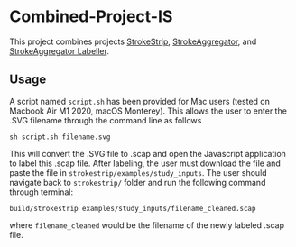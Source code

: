 # Combined-Project-IS
 
This project combines projects [StrokeStrip](https://github.com/davepagurek/StrokeStrip), [StrokeAggregator](https://www.cs.ubc.ca/labs/imager/tr/2018/StrokeAggregator/), and [StrokeAggregator Labeller](https://github.com/davepagurek/StrokeAggregatorLabeller).

## Usage
A script named `script.sh` has been provided for Mac users (tested on Macbook Air M1 2020, macOS Monterey). This allows the user to enter the .SVG filename through the command line as follows
```
sh script.sh filename.svg
```

This will convert the .SVG file to .scap and open the Javascript application to label this .scap file. After labeling, the user must download the file and paste the file in `strokestrip/examples/study_inputs`. The user should navigate back to `strokestrip/` folder and run the following command through terminal:
```
build/strokestrip examples/study_inputs/filename_cleaned.scap
```
where `filename_cleaned` would be the filename of the newly labeled .scap file.
